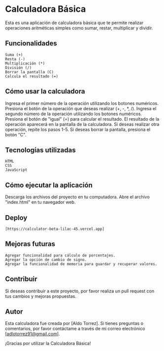 # Calculadora Básica
Esta es una aplicación de calculadora básica que te permite realizar operaciones aritméticas simples como sumar, restar, multiplicar y dividir.

## Funcionalidades
```
Suma (+)
Resta (-)
Multiplicación (*)
División (/)
Borrar la pantalla (C)
Calcula el resultado (=)
```

## Cómo usar la calculadora
Ingresa el primer número de la operación utilizando los botones numéricos.
Presiona el botón de la operación que deseas realizar (+, -, *, /).
Ingresa el segundo número de la operación utilizando los botones numéricos.
Presiona el botón de "igual" (=) para calcular el resultado.
El resultado de la operación aparecerá en la pantalla de la calculadora.
Si deseas realizar otra operación, repite los pasos 1-5. Si deseas borrar la pantalla, presiona el botón "C".

## Tecnologías utilizadas
```
HTML
CSS
JavaScript
```

## Cómo ejecutar la aplicación
Descarga los archivos del proyecto en tu computadora.
Abre el archivo "index.html" en tu navegador web.
## Deploy
```
[https://calculator-beta-lilac-45.vercel.app]
```

## Mejoras futuras
```
Agregar funcionalidad para cálculo de porcentajes.
Agregar la opción de cambio de signo.
Agregar la funcionalidad de memoria para guardar y recuperar valores.
```

## Contribuir
Si deseas contribuir a este proyecto, por favor realiza un pull request con tus cambios y mejoras propuestas.

## Autor
Esta calculadora fue creada por [Aldo Torrez]. Si tienes preguntas o comentarios, por favor contáctame a través de mi correo electrónico [adlotorrez91@gmail.com].

¡Gracias por utilizar la Calculadora Básica!
